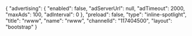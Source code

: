 {
    "advertising": {
        "enabled": false,
        "adServerUrl": null,
        "adTimeout": 2000,
        "maxAds": 100,
        "adInterval": 0
    },
    "preload": false,
    "type": "inline-spotlight",
    "title": "rwww",
    "name": "rwww",
    "channelId": "117404500",
    "layout": "bootstrap"
}